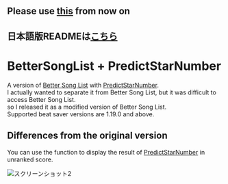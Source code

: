 ## Please use [this](https://github.com/rakkyo150/PredictStarNumberMod) from now on

## 日本語版READMEは[こちら](README.md)

# BetterSongList + PredictStarNumber

A version of [Better Song List](https://github.com/rakkyo150/BeatSaber_BetterSongList) with [PredictStarNumber](https://github.com/rakkyo150/).  
I actually wanted to separate it from Better Song List, but it was difficult to access Better Song List.  
so I released it as a modified version of Better Song List.  
Supported beat saver versions are 1.19.0 and above.

## Differences from the original version
You can use the function to display the result of [PredictStarNumber](https://github.com/rakkyo150/PredictStarNumber) in unranked score.

![スクリーンショット2](https://user-images.githubusercontent.com/86054813/149370978-b97d82a1-ac4a-4268-93e2-817752d37ee0.png)